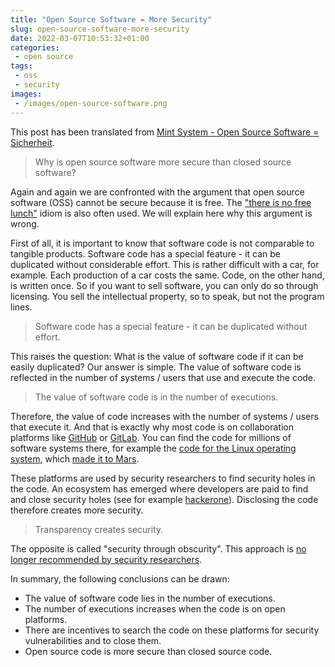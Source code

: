 ```yaml
---
title: "Open Source Software = More Security"
slug: open-source-software-more-security
date: 2022-03-07T10:53:32+01:00
categories:
 - open source
tags:
 - oss
 - security
images:
 - /images/open-source-software.png
---
```


This post has been translated from  [Mint System - Open Source Software = Sicherheit](https://www.mint-system.ch/blog/mint-system-blog-1/open-source-software-sicherheit-33).

> Why is open source software more secure than closed source software?

Again and again we are confronted with the argument that open source software (OSS) cannot be secure because it is free. The ["there is no free lunch"](https://en.wikipedia.org/wiki/There_ain%27t_no_such_thing_as_a_free_lunch) idiom is also often used. We will explain here why this argument is wrong.

<!--more-->

First of all, it is important to know that software code is not comparable to tangible products. Software code has a special feature - it can be duplicated without considerable effort. This is rather difficult with a car, for example. Each production of a car costs the same. Code, on the other hand, is written once. So if you want to sell software, you can only do so through licensing. You sell the intellectual property, so to speak, but not the program lines.

> Software code has a special feature - it can be duplicated without effort.

This raises the question: What is the value of software code if it can be easily duplicated? Our answer is simple. The value of software code is reflected in the number of systems / users that use and execute the code.

> The value of software code is in the number of executions.

Therefore, the value of code increases with the number of systems / users that execute it. And that is exactly why most code is on collaboration platforms like [GitHub](https://github.com/) or [GitLab](https://about.gitlab.com/). You can find the code for millions of software systems there, for example the [code for the Linux operating system](https://github.com/torvalds/linux), which [made it to Mars](https://www.theverge.com/2021/2/19/22291324/linux-perseverance-mars-curiosity-ingenuity).

These platforms are used by security researchers to find security holes in the code. An ecosystem has emerged where developers are paid to find and close security holes (see for example [hackerone](https://www.hackerone.com)). Disclosing the code therefore creates more security.

> Transparency creates security.

The opposite is called "security through obscurity". This approach is [no longer recommended by security researchers](https://en.wikipedia.org/wiki/Security_through_obscurity#Criticism).

In summary, the following conclusions can be drawn:

* The value of software code lies in the number of executions.
* The number of executions increases when the code is on open platforms.
* There are incentives to search the code on these platforms for security vulnerabilities and to close them.
* Open source code is more secure than closed source code.
